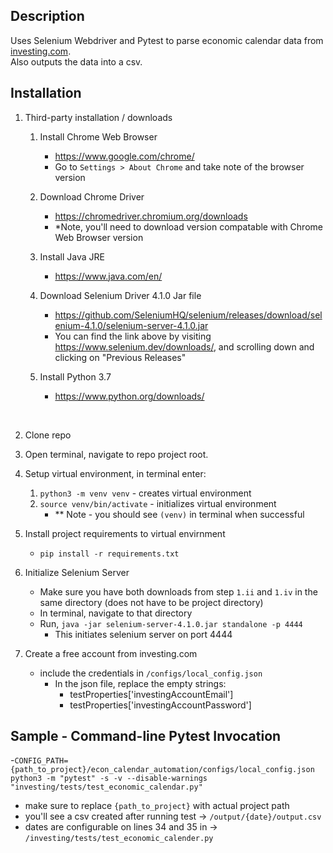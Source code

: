 ## Description
Uses Selenium Webdriver and Pytest to parse economic calendar data from [investing.com](https://www.investing.com/economic-calendar/). </br>
Also outputs the data into a csv.

## Installation
1. Third-party installation / downloads
    1. Install Chrome Web Browser
        - https://www.google.com/chrome/
        - Go to ```Settings > About Chrome``` and take note of the browser version
    2. Download Chrome Driver
        - https://chromedriver.chromium.org/downloads
        - *Note, you'll need to download version compatable with Chrome Web Browser version
    3. Install Java JRE
        - https://www.java.com/en/
    4. Download Selenium Driver 4.1.0 Jar file
        - https://github.com/SeleniumHQ/selenium/releases/download/selenium-4.1.0/selenium-server-4.1.0.jar
        - You can find the link above by visiting https://www.selenium.dev/downloads/, and scrolling down and clicking on "Previous Releases"

    5. Install Python 3.7
        - https://www.python.org/downloads/
</br>

2. Clone repo
8. Open terminal, navigate to repo project root.

9. Setup virtual environment, in terminal enter:
    1. ```python3 -m venv venv``` - creates virtual environment 
    2. ```source venv/bin/activate``` - initializes virtual environment
       - ** Note - you should see ```(venv)``` in terminal when successful
10. Install project requirements to virtual envirnment
    - ```pip install -r requirements.txt```
  
11. Initialize Selenium Server
    - Make sure you have both downloads from step ```1.ii``` and ```1.iv``` in the same directory (does not have to be project directory)
    -  In terminal, navigate to that directory
    -  Run, ```java -jar selenium-server-4.1.0.jar standalone -p 4444```
        - This initiates selenium server on port 4444
   
12. Create a free account from investing.com
    - include the credentials in ```/configs/local_config.json```
        - In the json file, replace the empty strings:
            - testProperties['investingAccountEmail']               
            - testProperties['investingAccountPassword']               
  
## Sample - Command-line Pytest Invocation
-```CONFIG_PATH={path_to_project}/econ_calendar_automation/configs/local_config.json python3 -m "pytest" -s -v --disable-warnings "investing/tests/test_economic_calendar.py" ```
  - make sure to replace ```{path_to_project}``` with actual project path
  - you'll see a csv created after running test -> ```/output/{date}/output.csv```
  - dates are configurable on lines 34 and 35 in -> ```/investing/tests/test_economic_calender.py```
    
